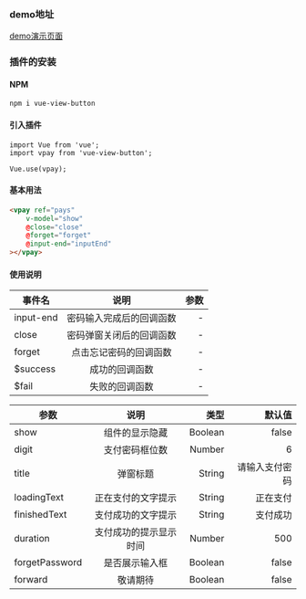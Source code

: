 ### demo地址
[demo演示页面](https://github.com/onlyH/vue/tree/vue-view-button/vue-view-button/dist/#/, '演示页面')
### 插件的安装
#### NPM 
```
npm i vue-view-button
```
#### 引入插件
```
import Vue from 'vue';
import vpay from 'vue-view-button';

Vue.use(vpay);
```

#### 基本用法  
```html
<vpay ref="pays"
    v-model="show"           
    @close="close"
    @forget="forget"
    @input-end="inputEnd"
></vpay>
```
#### 使用说明


| 事件名   |      说明      |  参数 |
|----------|:-------------:|------:|
| input-end | 密码输入完成后的回调函数 | - |
| close | 密码弹窗关闭后的回调函数 | - |
| forget | 点击忘记密码的回调函数 | - |
| $success | 成功的回调函数 | - |
| $fail | 失败的回调函数 | - |

| 参数   |      说明      |  类型 | 默认值 | 
|----------|:-------------:|------:|------:|
| show | 组件的显示隐藏 | Boolean | false |
| digit | 支付密码框位数 | Number | 6 |
| title | 弹窗标题 | String | 请输入支付密码 |
| loadingText | 正在支付的文字提示 | String | 正在支付 |
| finishedText | 支付成功的文字提示 | String | 支付成功 |
| duration | 支付成功的提示显示时间 | Number | 500 |
| forgetPassword | 是否展示输入框 | Boolean | false |
| forward | 敬请期待 | Boolean | false |